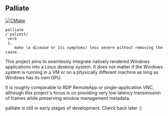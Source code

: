 ## Palliate
[![CMake](https://github.com/Tsche/palliate/actions/workflows/cmake.yml/badge.svg?branch=master)](https://github.com/Tsche/palliate/actions/workflows/cmake.yml)

```
palliate
/ˈpalɪeɪt/
 verb
 1.
    make (a disease or its symptoms) less severe without removing the cause.
```
This project aims to seamlessly integrate natively rendered Windows applications into a Linux desktop system. It does not matter if the Windows system is running in a VM or on a physically different machine as long as Windows has its own GPU.

It is roughly comparable to RDP RemoteApp or single-application VNC, although this project's focus is on providing very low latency transmission of frames while preserving window management metadata.


palliate is still in early stages of development. Check back later :)
